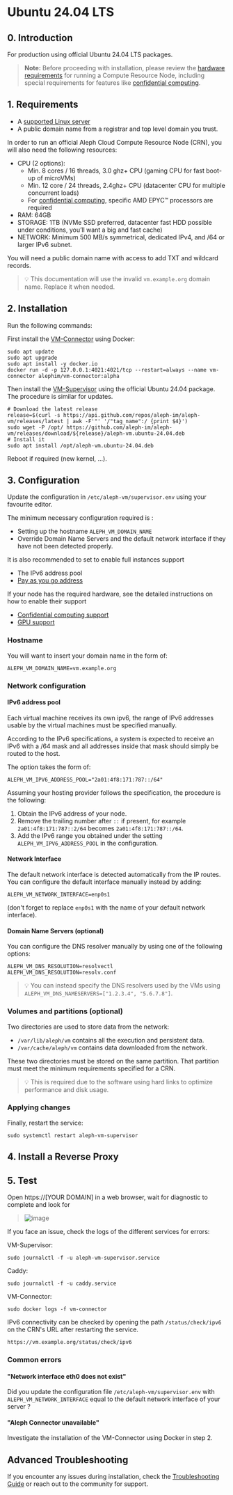 # Ubuntu 24.04 LTS

## 0. Introduction

For production using official Ubuntu 24.04 LTS packages.

> **Note:** Before proceeding with installation, please review the [hardware requirements](/nodes/compute/introduction/#hardware-requirements) for running a Compute Resource Node, including special requirements for features like [confidential computing](/nodes/compute/advanced/confidential/).

## 1. Requirements

- A [supported Linux server](https://github.com/aleph-im/aleph-vm/tree/main/src/aleph/vm/orchestrator#1-supported-platforms)
- A public domain name from a registrar and top level domain you trust.

In order to run an official Aleph Cloud Compute Resource Node (CRN), you will also need the following resources:

- CPU (2 options):
  - Min. 8 cores / 16 threads, 3.0 ghz+ CPU (gaming CPU for fast boot-up of microVMs)
  - Min. 12 core / 24 threads, 2.4ghz+ CPU (datacenter CPU for multiple concurrent loads)
  - For [confidential computing](/nodes/compute/advanced/confidential/), specific AMD EPYC™ processors are required
- RAM: 64GB
- STORAGE: 1TB (NVMe SSD preferred, datacenter fast HDD possible under conditions, you’ll want a big and fast cache)
- NETWORK: Minimum 500 MB/s symmetrical, dedicated IPv4, and /64 or larger IPv6 subnet.

You will need a public domain name with access to add TXT and wildcard records.

> 💡 This documentation will use the invalid `vm.example.org` domain name. Replace it when needed.

## 2. Installation

Run the following commands:

First install the [VM-Connector](https://github.com/aleph-im/aleph-vm/tree/main/vm_connector) using Docker:

```shell
sudo apt update
sudo apt upgrade
sudo apt install -y docker.io
docker run -d -p 127.0.0.1:4021:4021/tcp --restart=always --name vm-connector alephim/vm-connector:alpha
```

Then install the [VM-Supervisor](https://github.com/aleph-im/aleph-vm/tree/main/src/aleph/vm/orchestrator) using the official Ubuntu 24.04 package.
The procedure is similar for updates.

```shell
# Download the latest release
release=$(curl -s https://api.github.com/repos/aleph-im/aleph-vm/releases/latest | awk -F'"' '/"tag_name":/ {print $4}')
sudo wget -P /opt/ https://github.com/aleph-im/aleph-vm/releases/download/${release}/aleph-vm.ubuntu-24.04.deb
# Install it
sudo apt install /opt/aleph-vm.ubuntu-24.04.deb
```

Reboot if required (new kernel, ...).

## 3. Configuration

Update the configuration in `/etc/aleph-vm/supervisor.env` using your favourite editor.

The minimum necessary configuration required is :

* Setting up the hostname `ALEPH_VM_DOMAIN_NAME`
* Override Domain Name Servers and the default network interface if they have not been detected properly.

It is also recommended to set to enable full instances support

* The IPv6 address pool
* [Pay as you go address](/nodes/compute/advanced/pay-as-you-go/index.md)

If your node has the required hardware, see the detailed instructions on how to enable their support

* [Confidential computing support](/nodes/compute/advanced/confidential/index.md)
* [GPU support](/nodes/compute/advanced/gpu/index.md)

### Hostname

You will want to insert your domain name in the form of:

```
ALEPH_VM_DOMAIN_NAME=vm.example.org
```

### Network configuration

#### IPv6 address pool

Each virtual machine receives its own ipv6, the range of IPv6 addresses usable by the virtual machines must be specified
manually.

According to the IPv6 specifications, a system is expected to receive an IPv6 with a /64
mask and all addresses inside that mask should simply be routed to the host.

The option takes the form of:

```
ALEPH_VM_IPV6_ADDRESS_POOL="2a01:4f8:171:787::/64"
```

Assuming your hosting provider follows the specification, the procedure is the following:

1. Obtain the IPv6 address of your node.
2. Remove the trailing number after `::` if present, for example `2a01:4f8:171:787::2/64` becomes
   `2a01:4f8:171:787::/64`.
3. Add the IPv6 range you obtained under the setting `ALEPH_VM_IPV6_ADDRESS_POOL` in the configuration.

#### Network Interface

The default network interface is detected automatically from the IP routes.
You can configure the default interface manually instead by adding:

```
ALEPH_VM_NETWORK_INTERFACE=enp0s1
```

(don't forget to replace `enp0s1` with the name of your default network interface).

#### Domain Name Servers (optional)

You can configure the DNS resolver manually by using one of the following options:

```
ALEPH_VM_DNS_RESOLUTION=resolvectl
ALEPH_VM_DNS_RESOLUTION=resolv.conf
```

> 💡 You can instead specify the DNS resolvers used by the VMs using `ALEPH_VM_DNS_NAMESERVERS=["1.2.3.4", "5.6.7.8"]`.

### Volumes and partitions (optional)

Two directories are used to store data from the network:

- `/var/lib/aleph/vm` contains all the execution and persistent data.
- `/var/cache/aleph/vm` contains data downloaded from the network.

These two directories must be stored on the same partition.
That partition must meet the minimum requirements specified for a CRN.

> 💡 This is required due to the software using hard links to optimize performance and disk usage.

### Applying changes

Finally, restart the service:

```shell
sudo systemctl restart aleph-vm-supervisor
```

## 4. Install a Reverse Proxy

<!--@include: ../configure-haproxy.md-->


## 5. Test

Open https://[YOUR DOMAIN] in a web browser, wait for diagnostic to complete and look for

> ![image](https://user-images.githubusercontent.com/404665/150202090-91a02536-4e04-4af2-967f-fe105d116e1f.png)

If you face an issue, check the logs of the different services for errors:

VM-Supervisor:

```shell
sudo journalctl -f -u aleph-vm-supervisor.service
```

Caddy:

```shell
sudo journalctl -f -u caddy.service
```

VM-Connector:

```shell
sudo docker logs -f vm-connector
```

IPv6 connectivity can be checked by opening the path `/status/check/ipv6` on the CRN's URL after restarting the service.

```
https://vm.example.org/status/check/ipv6
```

### Common errors

#### "Network interface eth0 does not exist"

Did you update the configuration file `/etc/aleph-vm/supervisor.env` with `ALEPH_VM_NETWORK_INTERFACE` equal to
the default network interface of your server ?

#### "Aleph Connector unavailable"

Investigate the installation of the VM-Connector using Docker in step 2.

## Advanced Troubleshooting

If you encounter any issues during installation, check the [Troubleshooting Guide](/nodes/resources/management/troubleshooting/#compute-resource-node-troubleshooting) or reach out to the community for support.